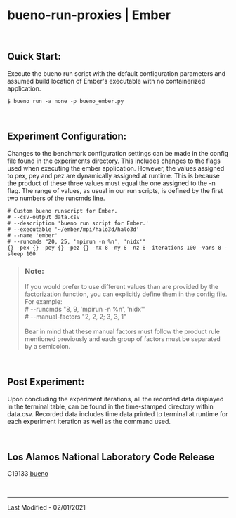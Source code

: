 # bueno-run-proxies | Ember

<br/>

## Quick Start:
Execute the bueno run script with the default configuration parameters and
assumed build location of Ember's executable with no containerized
application.
```Shell
$ bueno run -a none -p bueno_ember.py
```

<br/>

## Experiment Configuration:
Changes to the benchmark configuration settings can be made in the config
file found in the experiments directory. This includes changes to the flags
used when executing the ember application. However, the values assigned to
pex, pey and pez are dynamically assigned at runtime. This is because the
product of these three values must equal the one assigned to the -n flag.
The range of values, as usual in our run scripts, is defined by the first
two numbers of the runcmds line.
```
# Custom bueno runscript for Ember.
# --csv-output data.csv
# --description 'bueno run script for Ember.'
# --executable '~/ember/mpi/halo3d/halo3d'
# --name 'ember'
# --runcmds "20, 25, 'mpirun -n %n', 'nidx'"
{} -pex {} -pey {} -pez {} -nx 8 -ny 8 -nz 8 -iterations 100 -vars 8 -sleep 100
```
> ### Note: <br/>
> If you would prefer to use different values than are provided by the
> factorization function, you can explicitly define them in the config file.
> For example:
> <br/> # --runcmds "8, 9, 'mpirun -n %n', 'nidx'"
> <br/> # --manual-factors "2, 2, 2; 3, 3, 1" <br/>
> <br/>
> Bear in mind that these manual factors must follow the product rule
> mentioned previously and each group of factors must be separated by a
> semicolon.

<br/>

## Post Experiment:
Upon concluding the experiment iterations, all the recorded data displayed in
the terminal table, can be found in the time-stamped directory within
data.csv. Recorded data includes time data printed to terminal at runtime for
each experiment iteration as well as the command used.

<br/>

## Los Alamos National Laboratory Code Release
C19133 [bueno](https://github.com/lanl/bueno)

<br/>

-------------------------------------------------------------------------------
Last Modified - 02/01/2021